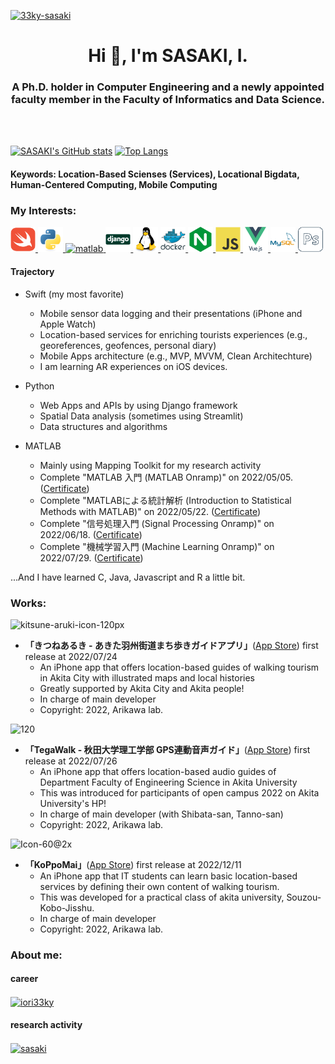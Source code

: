 <p align="left"> 
  <a href="https://github.com/33ky-sasaki/33ky-sasaki/">
    <img src="https://komarev.com/ghpvc/?username=33ky-sasaki" alt="33ky-sasaki" />
  </a>
  
</p>



<h1 align="center">Hi 👋, I'm SASAKI, I.</h1>
<h3 align="center">A Ph.D. holder in Computer Engineering and a newly appointed faculty member in the Faculty of Informatics and Data Science.</h3>
<!-- <h4 align="left">Now, I would love to contribute some OSS projects with my poor skills and experiences. So, I am learning not only programming but also ways of approaching to the vast programmers' world!</p4> -->

<br>
<br>

[![SASAKI's GitHub stats](https://github-readme-stats.vercel.app/api?username=Io-33kyanite)](https://github.com/anuraghazra/github-readme-stats)
[![Top Langs](https://github-readme-stats.vercel.app/api/top-langs/?username=Io-33kyanite)](https://github.com/anuraghazra/github-readme-stats)

  
<h4 align="left">Keywords: Location-Based Scienses (Services), Locational Bigdata, Human-Centered Computing, Mobile Computing</h4>

<h3 align="left">My Interests:</h3>
<p align="left"> 
  <a href="https://developer.apple.com/swift/" target="_blank" rel="noreferrer"> <img src="https://raw.githubusercontent.com/devicons/devicon/master/icons/swift/swift-original.svg" alt="swift" width="40" height="40"/> </a>
  <a href="https://www.python.org" target="_blank" rel="noreferrer"> <img src="https://raw.githubusercontent.com/devicons/devicon/master/icons/python/python-original.svg" alt="python" width="40" height="40"/> </a>
  <a href="https://www.mathworks.com/" target="_blank" rel="noreferrer"> <img src="https://upload.wikimedia.org/wikipedia/commons/2/21/Matlab_Logo.png" alt="matlab" width="40" height="40"/> </a>
   <a href="https://www.djangoproject.com/" target="_blank" rel="noreferrer"> <img src="https://raw.githubusercontent.com/devicons/devicon/master/icons/django/django-original.svg" alt="django" width="40" height="40"/> </a>
  <a href="https://www.linux.org/" target="_blank" rel="noreferrer"> <img src="https://raw.githubusercontent.com/devicons/devicon/master/icons/linux/linux-original.svg" alt="linux" width="40" height="40"/> </a> 
  <a href="https://www.docker.com/" target="_blank" rel="noreferrer"> <img src="https://raw.githubusercontent.com/devicons/devicon/master/icons/docker/docker-original-wordmark.svg" alt="docker" width="40" height="40"/> </a>
  <a href="https://www.nginx.com" target="_blank" rel="noreferrer"> <img src="https://raw.githubusercontent.com/devicons/devicon/master/icons/nginx/nginx-original.svg" alt="nginx" width="40" height="40"/> </a>
  <a href="https://developer.mozilla.org/en-US/docs/Web/JavaScript" target="_blank" rel="noreferrer"> <img src="https://raw.githubusercontent.com/devicons/devicon/master/icons/javascript/javascript-original.svg" alt="javascript" width="40" height="40"/> </a> 
  <a href="https://vuejs.org/" target="_blank" rel="noreferrer"> <img src="https://raw.githubusercontent.com/devicons/devicon/master/icons/vuejs/vuejs-original-wordmark.svg" alt="vuejs" width="40" height="40"/> </a> 
  <a href="https://www.mysql.com/" target="_blank" rel="noreferrer"> <img src="https://raw.githubusercontent.com/devicons/devicon/master/icons/mysql/mysql-original-wordmark.svg" alt="mysql" width="40" height="40"/> </a>
  <a href="https://www.photoshop.com/en" target="_blank" rel="noreferrer"> <img src="https://raw.githubusercontent.com/devicons/devicon/master/icons/photoshop/photoshop-line.svg" alt="photoshop" width="40" height="40"/> </a> 
</p>

<h4> Trajectory </h4> 

* Swift (my most favorite)
  * Mobile sensor data logging and their presentations (iPhone and Apple Watch)
  * Location-based services for enriching tourists experiences (e.g., georeferences, geofences, personal diary)
  * Mobile Apps architecture (e.g., MVP, MVVM, Clean Architechture)
  * I am learning AR experiences on iOS devices.

* Python
  * Web Apps and APIs by using Django framework
  * Spatial Data analysis (sometimes using Streamlit)
  * Data structures and algorithms

* MATLAB
  * Mainly using Mapping Toolkit for my research activity
  * Complete "MATLAB 入門 (MATLAB Onramp)" on 2022/05/05. ([Certificate](https://matlabacademy.mathworks.com/progress/share/certificate.html?id=7c1dbf00-3910-4f03-8532-194fd558a248&))
  * Complete "MATLABによる統計解析 (Introduction to Statistical Methods with MATLAB)" on 2022/05/22. ([Certificate](https://matlabacademy.mathworks.com/progress/share/certificate.html?id=4eb338f4-eb6e-4a88-b43b-237ec3067027&))
  * Complete "信号処理入門 (Signal Processing Onramp)" on 2022/06/18. ([Certificate](https://matlabacademy.mathworks.com/progress/share/certificate.html?id=a173f886-7df4-4046-9111-37ea9f0293b4&))
  * Complete "機械学習入門 (Machine Learning Onramp)" on 2022/07/29. ([Certificate](https://matlabacademy.mathworks.com/progress/share/certificate.html?id=84966e95-fbcd-45fd-b992-3a53a868ffb1&))

...And I have learned C, Java, Javascript and R a little bit.


<h3 align="left">Works:</h3>

![kitsune-aruki-icon-120px](https://user-images.githubusercontent.com/57740535/180912795-c0bedb4e-ad33-4be5-be34-82ffa1f5396e.png)

* **「きつねあるき - あきた羽州街道まち歩きガイドアプリ」**([App Store](https://apps.apple.com/jp/app/%E3%81%8D%E3%81%A4%E3%81%AD%E3%81%82%E3%82%8B%E3%81%8D-%E3%81%82%E3%81%8D%E3%81%9F%E7%BE%BD%E5%B7%9E%E8%A1%97%E9%81%93%E3%81%BE%E3%81%A1%E6%AD%A9%E3%81%8D%E3%82%AC%E3%82%A4%E3%83%89%E3%82%A2%E3%83%97%E3%83%AA/id1634388136)) first release at 2022/07/24
  * An iPhone app that offers location-based guides of walking tourism in Akita City with illustrated maps and local histories
  * Greatly supported by Akita City and Akita people!
  * In charge of main developer
  * Copyright: 2022, Arikawa lab. 
  
![120](https://user-images.githubusercontent.com/57740535/180913205-e9a9d014-012e-4427-9c97-4ff87d2c3840.png)

* **「TegaWalk - 秋田大学理工学部 GPS連動音声ガイド」**([App Store](https://apps.apple.com/jp/app/tegawalk-%E7%A7%8B%E7%94%B0%E5%A4%A7%E5%AD%A6%E7%90%86%E5%B7%A5%E5%AD%A6%E9%83%A8-gps%E9%80%A3%E5%8B%95%E9%9F%B3%E5%A3%B0%E3%82%AC%E3%82%A4%E3%83%89/id1635969074)) first release at 2022/07/26
  * An iPhone app that offers location-based audio guides of Department Faculty of Engineering Science in Akita University
  * This was introduced for participants of open campus 2022 on Akita University's HP!
  * In charge of main developer (with Shibata-san, Tanno-san)
  * Copyright: 2022, Arikawa lab.

![Icon-60@2x](https://user-images.githubusercontent.com/57740535/207253127-0c23f155-9753-45ca-af2e-9398fdbc343f.png)

* **「KoPpoMai」**([App Store](https://apps.apple.com/app/id1659021039)) first release at 2022/12/11
  * An iPhone app that IT students can learn basic location-based services by defining their own content of walking tourism.
  * This was developed for a practical class of akita university, Souzou-Kobo-Jisshu.
  * In charge of main developer
  * Copyright: 2022, Arikawa lab.

<h3 align="left">About me:</h3>
<p align="left">
<h4>career</h4>
<a href="https://linkedin.com/in/iori33ky" target="blank"><img align="center" src="https://raw.githubusercontent.com/rahuldkjain/github-profile-readme-generator/master/src/images/icons/Social/linked-in-alt.svg" alt="iori33ky" height="30" width="40" /></a>

<h4>research activity</h4>
<a href="http://lab.akita-u.info/sasaki/" target="blank"><img align="center" src="http://lab.akita-u.info/sasaki/wp-content/uploads/2021/12/cropped-hp.header.200.png" alt="sasaki" height="43" width="40" /></a>


</p>



